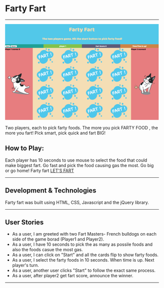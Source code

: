 # Farty Fart


---

![](fartyFart.png)

Two players, each to pick farty foods. The more you pick FARTY FOOD , the more you fart! Pick smart, pick quick and fart BIG!
 

## How to Play:
 
Each player has 10 seconds to use mouse to select the food that could make biggest fart. Go fast and pick the food causing gas the most. Go big or go home!
Farty fart [LET'S FART](https://ishanliou.github.io/Farty-Fart/)

---

## Development & Technologies
 
 Farty fart was built using HTML, CSS, Javascript and
 the jQuery library.
 
 ---
 
## User Stories
 
 - As a user, I am greeted with two Fart Masters-  French bulldogs on each side of the game borad (Player1 and Player2).
 - As a user, I have 10 seconds to pick the as many as possile foods and also the foods casue the most gas.
 - As a user, I can click on "Start" and all the cards flip to show farty foods.
 - As a user, I select the farty foods in 10 seconds. When time is up. Next player's turn.
 - As a user, another user clicks "Start" to follow the exact same process.
 - As a user, after player2 get fart score, announce the winner.

---



